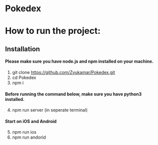 # Pokedex

# How to run the project: 

  ## Installation
  #### Please make sure you have node.js and npm installed on your machine.
  1. git clone https://github.com/Zvukamar/Pokedex.git
  2. cd Pokedex
  3. npm i
  
  #### Before running the command below, make sure you have python3 installed.
  4. npm run server (in seperate terminal)
  
  #### Start on iOS and Android
  5. npm run ios
  6. npm run andorid
